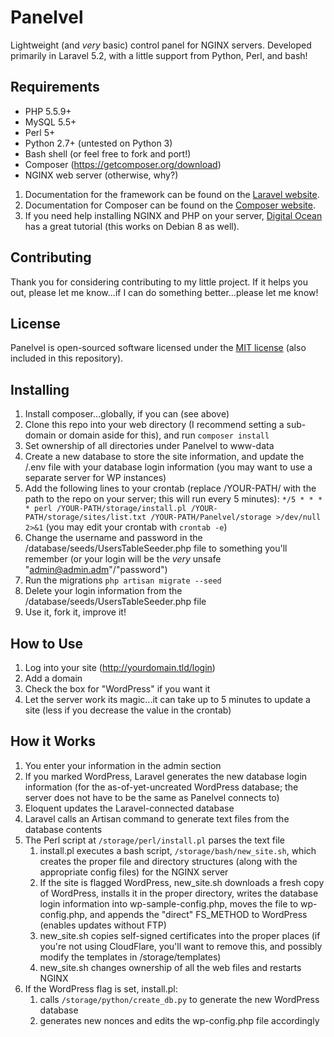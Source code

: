 # Panelvel

Lightweight (and *very* basic) control panel for NGINX servers. Developed primarily in Laravel 5.2, with a little support from Python, Perl, and bash!

## Requirements

 * PHP 5.5.9+
 * MySQL 5.5+
 * Perl 5+ 
 * Python 2.7+ (untested on Python 3)
 * Bash shell (or feel free to fork and port!)
 * Composer (https://getcomposer.org/download)
 * NGINX web server (otherwise, why?)
 
 1. Documentation for the framework can be found on the [Laravel website](http://laravel.com/docs).
 2. Documentation for Composer can be found on the [Composer website](https://getcomposer.org/doc/).
 3. If you need help installing NGINX and PHP on your server, [Digital Ocean](https://www.digitalocean.com/community/tutorials/how-to-install-linux-nginx-mysql-php-lemp-stack-on-debian-7) has a great tutorial (this works on Debian 8 as well).

## Contributing

Thank you for considering contributing to my little project. If it helps you out, please let me know...if I can do something better...please let me know!

## License

Panelvel is open-sourced software licensed under the [MIT license](http://opensource.org/licenses/MIT) (also included in this repository).

## Installing

 1. Install composer...globally, if you can (see above)
 2. Clone this repo into your web directory (I recommend setting a sub-domain or domain aside for this), and run
    `composer install`
 3. Set ownership of all directories under Panelvel to www-data
 4. Create a new database to store the site information, and update the /.env file with your database login information (you may want to use a separate server for WP instances)
 5. Add the following lines to your crontab (replace /YOUR-PATH/ with the path to the repo on your server; this will run every 5 minutes):
    `*/5 * * * * perl /YOUR-PATH/storage/install.pl /YOUR-PATH/storage/sites/list.txt /YOUR-PATH/Panelvel/storage >/dev/null 2>&1`
    (you may edit your crontab with `crontab -e`)
 6. Change the username and password in the /database/seeds/UsersTableSeeder.php file to something you'll remember (or your login will be the _very_ unsafe "admin@admin.adm"/"password")  
 7. Run the migrations
    `php artisan migrate --seed`
 8. Delete your login information from the /database/seeds/UsersTableSeeder.php file
 9. Use it, fork it, improve it!
 
## How to Use
 1. Log into your site (http://yourdomain.tld/login)
 2. Add a domain
 3. Check the box for "WordPress" if you want it
 4. Let the server work its magic...it can take up to 5 minutes to update a site (less if you decrease the value in the crontab)

## How it Works
 1. You enter your information in the admin section
 2. If you marked WordPress, Laravel generates the new database login information (for the as-of-yet-uncreated WordPress database; the server does not have to be the same as Panelvel connects to) 
 3. Eloquent updates the Laravel-connected database
 3. Laravel calls an Artisan command to generate text files from the database contents
 4. The Perl script at `/storage/perl/install.pl` parses the text file
    1. install.pl executes a bash script, `/storage/bash/new_site.sh`, which creates the proper file and directory structures (along with the appropriate config files) for the NGINX server
    2. If the site is flagged WordPress, new_site.sh downloads a fresh copy of WordPress, installs it in the proper directory, writes the database login information into wp-sample-config.php, moves the file to wp-config.php, and appends the "direct" FS_METHOD to WordPress (enables updates without FTP)
    3. new_site.sh copies self-signed certificates into the proper places (if you're not using CloudFlare, you'll want to remove this, and possibly modify the templates in /storage/templates)
    4. new_site.sh changes ownership of all the web files and restarts NGINX
 5. If the WordPress flag is set, install.pl:
    1. calls `/storage/python/create_db.py` to generate the new WordPress database
    2. generates new nonces and edits the wp-config.php file accordingly
